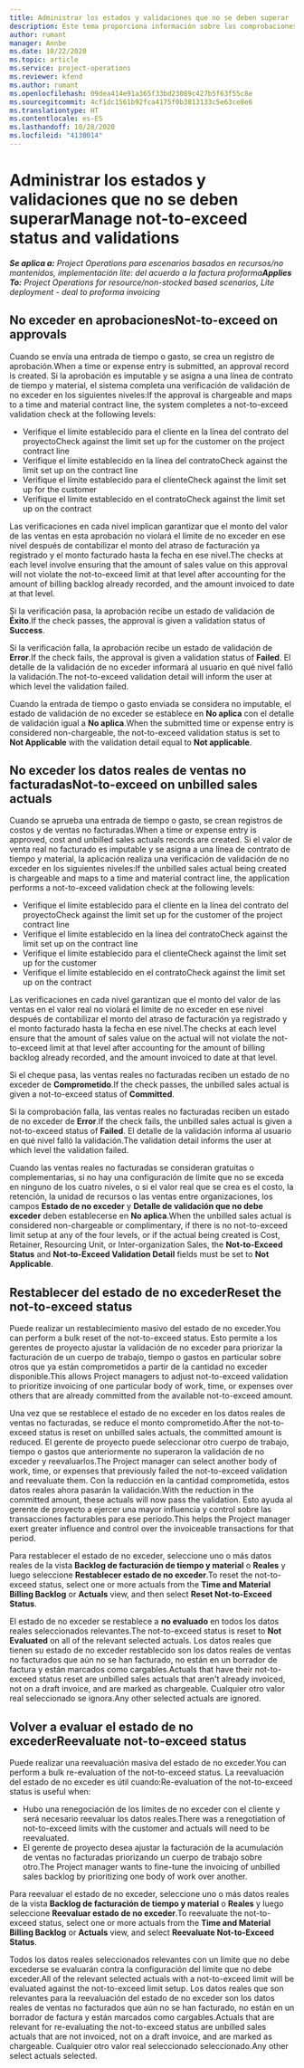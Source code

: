 ```yaml
---
title: Administrar los estados y validaciones que no se deben superar
description: Este tema proporciona información sobre las comprobaciones de límite que no deben superarse realizadas en Project Operations.
author: rumant
manager: Annbe
ms.date: 10/22/2020
ms.topic: article
ms.service: project-operations
ms.reviewer: kfend
ms.author: rumant
ms.openlocfilehash: 09dea414e91a365f33bd23089c427b5f63f55c8e
ms.sourcegitcommit: 4cf1dc1561b92fca4175f0b3813133c5e63ce8e6
ms.translationtype: HT
ms.contentlocale: es-ES
ms.lasthandoff: 10/28/2020
ms.locfileid: "4130014"
---
```

# <a name="manage-not-to-exceed-status-and-validations"></a><span data-ttu-id="9cb93-103">Administrar los estados y validaciones que no se deben superar</span><span class="sxs-lookup"><span data-stu-id="9cb93-103">Manage not-to-exceed status and validations</span></span> 

<span data-ttu-id="9cb93-104">_**Se aplica a:** Project Operations para escenarios basados en recursos/no mantenidos, implementación lite: del acuerdo a la factura proforma_</span><span class="sxs-lookup"><span data-stu-id="9cb93-104">_**Applies To:** Project Operations for resource/non-stocked based scenarios, Lite deployment - deal to proforma invoicing_</span></span>

## <a name="not-to-exceed-on-approvals"></a><span data-ttu-id="9cb93-105">No exceder en aprobaciones</span><span class="sxs-lookup"><span data-stu-id="9cb93-105">Not-to-exceed on approvals</span></span>

<span data-ttu-id="9cb93-106">Cuando se envía una entrada de tiempo o gasto, se crea un registro de aprobación.</span><span class="sxs-lookup"><span data-stu-id="9cb93-106">When a time or expense entry is submitted, an approval record is created.</span></span> <span data-ttu-id="9cb93-107">Si la aprobación es imputable y se asigna a una línea de contrato de tiempo y material, el sistema completa una verificación de validación de no exceder en los siguientes niveles:</span><span class="sxs-lookup"><span data-stu-id="9cb93-107">If the approval is chargeable and maps to a time and material contract line, the system completes a not-to-exceed validation check at the following levels:</span></span>

  - <span data-ttu-id="9cb93-108">Verifique el límite establecido para el cliente en la línea del contrato del proyecto</span><span class="sxs-lookup"><span data-stu-id="9cb93-108">Check against the limit set up for the customer on the project contract line</span></span>
  - <span data-ttu-id="9cb93-109">Verifique el límite establecido en la línea del contrato</span><span class="sxs-lookup"><span data-stu-id="9cb93-109">Check against the limit set up on the contract line</span></span>
  - <span data-ttu-id="9cb93-110">Verifique el límite establecido para el cliente</span><span class="sxs-lookup"><span data-stu-id="9cb93-110">Check against the limit set up for the customer</span></span>
  - <span data-ttu-id="9cb93-111">Verifique el límite establecido en el contrato</span><span class="sxs-lookup"><span data-stu-id="9cb93-111">Check against the limit set up on the contract</span></span>

<span data-ttu-id="9cb93-112">Las verificaciones en cada nivel implican garantizar que el monto del valor de las ventas en esta aprobación no violará el límite de no exceder en ese nivel después de contabilizar el monto del atraso de facturación ya registrado y el monto facturado hasta la fecha en ese nivel.</span><span class="sxs-lookup"><span data-stu-id="9cb93-112">The checks at each level involve ensuring that the amount of sales value on this approval will not violate the not-to-exceed limit at that level after accounting for the amount of billing backlog already recorded, and the amount invoiced to date at that level.</span></span>

<span data-ttu-id="9cb93-113">Si la verificación pasa, la aprobación recibe un estado de validación de **Éxito**.</span><span class="sxs-lookup"><span data-stu-id="9cb93-113">If the check passes, the approval is given a validation status of **Success**.</span></span>

<span data-ttu-id="9cb93-114">Si la verificación falla, la aprobación recibe un estado de validación de **Error**.</span><span class="sxs-lookup"><span data-stu-id="9cb93-114">If the check fails, the approval is given a validation status of **Failed**.</span></span> <span data-ttu-id="9cb93-115">El detalle de la validación de no exceder informará al usuario en qué nivel falló la validación.</span><span class="sxs-lookup"><span data-stu-id="9cb93-115">The not-to-exceed validation detail will inform the user at which level the validation failed.</span></span>

<span data-ttu-id="9cb93-116">Cuando la entrada de tiempo o gasto enviada se considera no imputable, el estado de validación de no exceder se establece en **No aplica** con el detalle de validación igual a **No aplica**.</span><span class="sxs-lookup"><span data-stu-id="9cb93-116">When the submitted time or expense entry is considered non-chargeable, the not-to-exceed validation status is set to **Not Applicable** with the validation detail equal to **Not applicable**.</span></span>

## <a name="not-to-exceed-on-unbilled-sales-actuals"></a><span data-ttu-id="9cb93-117">No exceder los datos reales de ventas no facturadas</span><span class="sxs-lookup"><span data-stu-id="9cb93-117">Not-to-exceed on unbilled sales actuals</span></span>

<span data-ttu-id="9cb93-118">Cuando se aprueba una entrada de tiempo o gasto, se crean registros de costos y de ventas no facturadas.</span><span class="sxs-lookup"><span data-stu-id="9cb93-118">When a time or expense entry is approved, cost and unbilled sales actuals records are created.</span></span> <span data-ttu-id="9cb93-119">Si el valor de venta real no facturado es imputable y se asigna a una línea de contrato de tiempo y material, la aplicación realiza una verificación de validación de no exceder en los siguientes niveles:</span><span class="sxs-lookup"><span data-stu-id="9cb93-119">If the unbilled sales actual being created is chargeable and maps to a time and material contract line, the application performs a not-to-exceed validation check at the following levels:</span></span>

  - <span data-ttu-id="9cb93-120">Verifique el límite establecido para el cliente en la línea del contrato del proyecto</span><span class="sxs-lookup"><span data-stu-id="9cb93-120">Check against the limit set up for the customer of the project contract line</span></span>
  - <span data-ttu-id="9cb93-121">Verifique el límite establecido en la línea del contrato</span><span class="sxs-lookup"><span data-stu-id="9cb93-121">Check against the limit set up on the contract line</span></span>
  - <span data-ttu-id="9cb93-122">Verifique el límite establecido para el cliente</span><span class="sxs-lookup"><span data-stu-id="9cb93-122">Check against the limit set up for the customer</span></span>
  - <span data-ttu-id="9cb93-123">Verifique el límite establecido en el contrato</span><span class="sxs-lookup"><span data-stu-id="9cb93-123">Check against the limit set up on the contract</span></span>

<span data-ttu-id="9cb93-124">Las verificaciones en cada nivel garantizan que el monto del valor de las ventas en el valor real no violará el límite de no exceder en ese nivel después de contabilizar el monto del atraso de facturación ya registrado y el monto facturado hasta la fecha en ese nivel.</span><span class="sxs-lookup"><span data-stu-id="9cb93-124">The checks at each level ensure that the amount of sales value on the actual will not violate the not-to-exceed limit at that level after accounting for the amount of billing backlog already recorded, and the amount invoiced to date at that level.</span></span>

<span data-ttu-id="9cb93-125">Si el cheque pasa, las ventas reales no facturadas reciben un estado de no exceder de **Comprometido**.</span><span class="sxs-lookup"><span data-stu-id="9cb93-125">If the check passes, the unbilled sales actual is given a not-to-exceed status of **Committed**.</span></span>

<span data-ttu-id="9cb93-126">Si la comprobación falla, las ventas reales no facturadas reciben un estado de no exceder de **Error**.</span><span class="sxs-lookup"><span data-stu-id="9cb93-126">If the check fails, the unbilled sales actual is given a not-to-exceed status of **Failed**.</span></span> <span data-ttu-id="9cb93-127">El detalle de la validación informa al usuario en qué nivel falló la validación.</span><span class="sxs-lookup"><span data-stu-id="9cb93-127">The validation detail informs the user at which level the validation failed.</span></span>

<span data-ttu-id="9cb93-128">Cuando las ventas reales no facturadas se consideran gratuitas o complementarias, si no hay una configuración de límite que no se exceda en ninguno de los cuatro niveles, o si el valor real que se crea es el costo, la retención, la unidad de recursos o las ventas entre organizaciones, los campos **Estado de no exceder** y **Detalle de validación que no debe exceder** deben establecerse en **No aplica**.</span><span class="sxs-lookup"><span data-stu-id="9cb93-128">When the unbilled sales actual is considered non-chargeable or complimentary, if there is no not-to-exceed limit setup at any of the four levels, or if the actual being created is Cost, Retainer, Resourcing Unit, or Inter-organization Sales, the **Not-to-Exceed Status** and **Not-to-Exceed Validation Detail** fields must be set to **Not Applicable**.</span></span>

## <a name="reset-the-not-to-exceed-status"></a><span data-ttu-id="9cb93-129">Restablecer del estado de no exceder</span><span class="sxs-lookup"><span data-stu-id="9cb93-129">Reset the not-to-exceed status</span></span>

<span data-ttu-id="9cb93-130">Puede realizar un restablecimiento masivo del estado de no exceder.</span><span class="sxs-lookup"><span data-stu-id="9cb93-130">You can perform a bulk reset of the not-to-exceed status.</span></span> <span data-ttu-id="9cb93-131">Esto permite a los gerentes de proyecto ajustar la validación de no exceder para priorizar la facturación de un cuerpo de trabajo, tiempo o gastos en particular sobre otros que ya están comprometidos a partir de la cantidad no exceder disponible.</span><span class="sxs-lookup"><span data-stu-id="9cb93-131">This allows Project managers to adjust not-to-exceed validation to prioritize invoicing of one particular body of work, time, or expenses over others that are already committed from the available not-to-exceed amount.</span></span>

<span data-ttu-id="9cb93-132">Una vez que se restablece el estado de no exceder en los datos reales de ventas no facturadas, se reduce el monto comprometido.</span><span class="sxs-lookup"><span data-stu-id="9cb93-132">After the not-to-exceed status is reset on unbilled sales actuals, the committed amount is reduced.</span></span> <span data-ttu-id="9cb93-133">El gerente de proyecto puede seleccionar otro cuerpo de trabajo, tiempo o gastos que anteriormente no superaron la validación de no exceder y reevaluarlos.</span><span class="sxs-lookup"><span data-stu-id="9cb93-133">The Project manager can select another body of work, time, or expenses that previously failed the not-to-exceed validation and reevaluate them.</span></span> <span data-ttu-id="9cb93-134">Con la reducción en la cantidad comprometida, estos datos reales ahora pasarán la validación.</span><span class="sxs-lookup"><span data-stu-id="9cb93-134">With the reduction in the committed amount, these actuals will now pass the validation.</span></span> <span data-ttu-id="9cb93-135">Esto ayuda al gerente de proyecto a ejercer una mayor influencia y control sobre las transacciones facturables para ese período.</span><span class="sxs-lookup"><span data-stu-id="9cb93-135">This helps the Project manager exert greater influence and control over the invoiceable transactions for that period.</span></span>

<span data-ttu-id="9cb93-136">Para restablecer el estado de no exceder, seleccione uno o más datos reales de la vista **Backlog de facturación de tiempo y material** o **Reales** y luego seleccione **Restablecer estado de no exceder**.</span><span class="sxs-lookup"><span data-stu-id="9cb93-136">To reset the not-to-exceed status, select one or more actuals from the **Time and Material Billing Backlog** or **Actuals** view, and then select **Reset Not-to-Exceed Status**.</span></span>

<span data-ttu-id="9cb93-137">El estado de no exceder se restablece a **no evaluado** en todos los datos reales seleccionados relevantes.</span><span class="sxs-lookup"><span data-stu-id="9cb93-137">The not-to-exceed status is reset to **Not Evaluated** on all of the relevant selected actuals.</span></span> <span data-ttu-id="9cb93-138">Los datos reales que tienen su estado de no exceder restablecido son los datos reales de ventas no facturados que aún no se han facturado, no están en un borrador de factura y están marcados como cargables.</span><span class="sxs-lookup"><span data-stu-id="9cb93-138">Actuals that have their not-to-exceed status reset are unbilled sales actuals that aren't already invoiced, not on a draft invoice, and are marked as chargeable.</span></span> <span data-ttu-id="9cb93-139">Cualquier otro valor real seleccionado se ignora.</span><span class="sxs-lookup"><span data-stu-id="9cb93-139">Any other selected actuals are ignored.</span></span>

## <a name="reevaluate-not-to-exceed-status"></a><span data-ttu-id="9cb93-140">Volver a evaluar el estado de no exceder</span><span class="sxs-lookup"><span data-stu-id="9cb93-140">Reevaluate not-to-exceed status</span></span>

<span data-ttu-id="9cb93-141">Puede realizar una reevaluación masiva del estado de no exceder.</span><span class="sxs-lookup"><span data-stu-id="9cb93-141">You can perform a bulk re-evaluation of the not-to-exceed status.</span></span> <span data-ttu-id="9cb93-142">La reevaluación del estado de no exceder es útil cuando:</span><span class="sxs-lookup"><span data-stu-id="9cb93-142">Re-evaluation of the not-to-exceed status is useful when:</span></span>

  - <span data-ttu-id="9cb93-143">Hubo una renegociación de los límites de no exceder con el cliente y será necesario reevaluar los datos reales.</span><span class="sxs-lookup"><span data-stu-id="9cb93-143">There was a renegotiation of not-to-exceed limits with the customer and actuals will need to be reevaluated.</span></span>
  - <span data-ttu-id="9cb93-144">El gerente de proyecto desea ajustar la facturación de la acumulación de ventas no facturadas priorizando un cuerpo de trabajo sobre otro.</span><span class="sxs-lookup"><span data-stu-id="9cb93-144">The Project manager wants to fine-tune the invoicing of unbilled sales backlog by prioritizing one body of work over another.</span></span>

<span data-ttu-id="9cb93-145">Para reevaluar el estado de no exceder, seleccione uno o más datos reales de la vista **Backlog de facturación de tiempo y material** o **Reales** y luego seleccione **Reevaluar estado de no exceder**.</span><span class="sxs-lookup"><span data-stu-id="9cb93-145">To reevaluate the not-to-exceed status, select one or more actuals from the **Time and Material Billing Backlog** or **Actuals** view, and select **Reevaluate Not-to-Exceed Status**.</span></span>

<span data-ttu-id="9cb93-146">Todos los datos reales seleccionados relevantes con un límite que no debe excederse se evaluarán contra la configuración del límite que no debe exceder.</span><span class="sxs-lookup"><span data-stu-id="9cb93-146">All of the relevant selected actuals with a not-to-exceed limit will be evaluated against the not-to-exceed limit setup.</span></span> <span data-ttu-id="9cb93-147">Los datos reales que son relevantes para la reevaluación del estado de no exceder son los datos reales de ventas no facturados que aún no se han facturado, no están en un borrador de factura y están marcados como cargables.</span><span class="sxs-lookup"><span data-stu-id="9cb93-147">Actuals that are relevant for re-evaluating the not-to-exceed status are unbilled sales actuals that are not invoiced, not on a draft invoice, and are marked as chargeable.</span></span> <span data-ttu-id="9cb93-148">Cualquier otro valor real seleccionado seleccionado.</span><span class="sxs-lookup"><span data-stu-id="9cb93-148">Any other select actuals selected.</span></span>
